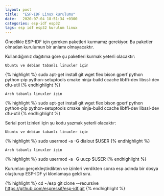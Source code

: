 ```yaml
---
layout: post
title:  "ESP-IDF Linux kurulumu"
date:   2020-07-04 18:51:34 +0300
categories: esp-idf esp32
tags: esp idf esp32 kurulum linux
---
```

Öncelikle ESP-IDF için gereken paketleri kurmamız gerekiyor. Bu paketler olmadan kurulumun bir anlamı olmayacaktır.

Kullandığımız dağıtıma göre şu paketleri kurmak yeterli olacaktır:

`Ubuntu ve debian tabanlı linuxler için`

{% highlight %}
sudo apt-get install git wget flex bison gperf python python-pip python-setuptools cmake ninja-build ccache libffi-dev libssl-dev dfu-util
{% endhighlight %}

`Arch tabanlı linuxler için`

{% highlight %}
sudo apt-get install git wget flex bison gperf python python-pip python-setuptools cmake ninja-build ccache libffi-dev libssl-dev dfu-util
{% endhighlight %}

Serial port izinleri için şu kodu yazmak yeterli olacaktır:

`Ubuntu ve debian tabanlı linuxler için`

{% highlight %}
sudo usermod -a -G dialout $USER
{% endhighlight %}

`Arch tabanlı linuxler için`

{% highlight %}
sudo usermod -a -G uucp $USER
{% endhighlight %}

Kurumları gerçekleştirdikten ve izinleri verdikten sonra esp adında bir dosya oluşturup ESP-IDF yi klonlamaya geldi sıra. 


{% highlight %}
cd ~/esp
git clone --recursive https://github.com/espressif/esp-idf.git
{% endhighlight %}


